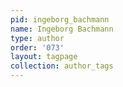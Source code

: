 ```yaml
---
pid: ingeborg_bachmann
name: Ingeborg Bachmann
type: author
order: '073'
layout: tagpage
collection: author_tags
---
```

